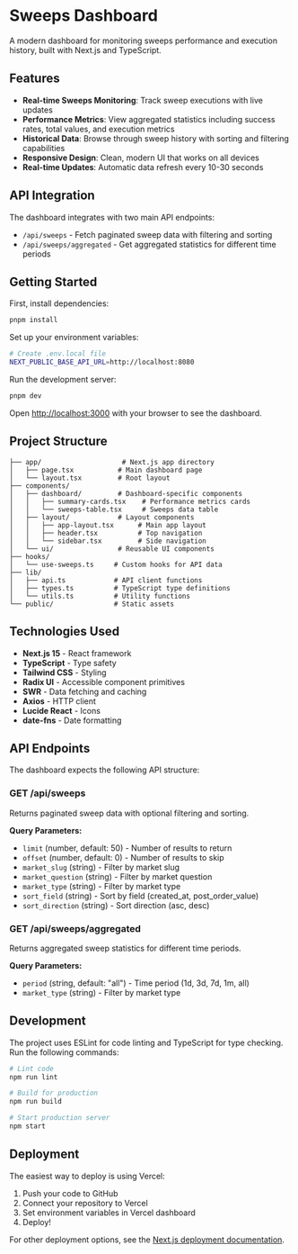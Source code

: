 # Sweeps Dashboard

A modern dashboard for monitoring sweeps performance and execution history, built with Next.js and TypeScript.

## Features

- **Real-time Sweeps Monitoring**: Track sweep executions with live updates
- **Performance Metrics**: View aggregated statistics including success rates, total values, and execution metrics
- **Historical Data**: Browse through sweep history with sorting and filtering capabilities
- **Responsive Design**: Clean, modern UI that works on all devices
- **Real-time Updates**: Automatic data refresh every 10-30 seconds

## API Integration

The dashboard integrates with two main API endpoints:

- `/api/sweeps` - Fetch paginated sweep data with filtering and sorting
- `/api/sweeps/aggregated` - Get aggregated statistics for different time periods

## Getting Started

First, install dependencies:

```bash
pnpm install
```

Set up your environment variables:

```bash
# Create .env.local file
NEXT_PUBLIC_BASE_API_URL=http://localhost:8080
```

Run the development server:

```bash
pnpm dev
```

Open [http://localhost:3000](http://localhost:3000) with your browser to see the dashboard.

## Project Structure

```
├── app/                    # Next.js app directory
│   ├── page.tsx           # Main dashboard page
│   └── layout.tsx         # Root layout
├── components/
│   ├── dashboard/         # Dashboard-specific components
│   │   ├── summary-cards.tsx    # Performance metrics cards
│   │   └── sweeps-table.tsx     # Sweeps data table
│   ├── layout/            # Layout components
│   │   ├── app-layout.tsx      # Main app layout
│   │   ├── header.tsx          # Top navigation
│   │   └── sidebar.tsx         # Side navigation
│   └── ui/                # Reusable UI components
├── hooks/
│   └── use-sweeps.ts     # Custom hooks for API data
├── lib/
│   ├── api.ts            # API client functions
│   ├── types.ts          # TypeScript type definitions
│   └── utils.ts          # Utility functions
└── public/               # Static assets
```

## Technologies Used

- **Next.js 15** - React framework
- **TypeScript** - Type safety
- **Tailwind CSS** - Styling
- **Radix UI** - Accessible component primitives
- **SWR** - Data fetching and caching
- **Axios** - HTTP client
- **Lucide React** - Icons
- **date-fns** - Date formatting

## API Endpoints

The dashboard expects the following API structure:

### GET /api/sweeps

Returns paginated sweep data with optional filtering and sorting.

**Query Parameters:**

- `limit` (number, default: 50) - Number of results to return
- `offset` (number, default: 0) - Number of results to skip
- `market_slug` (string) - Filter by market slug
- `market_question` (string) - Filter by market question
- `market_type` (string) - Filter by market type
- `sort_field` (string) - Sort by field (created_at, post_order_value)
- `sort_direction` (string) - Sort direction (asc, desc)

### GET /api/sweeps/aggregated

Returns aggregated sweep statistics for different time periods.

**Query Parameters:**

- `period` (string, default: "all") - Time period (1d, 3d, 7d, 1m, all)
- `market_type` (string) - Filter by market type

## Development

The project uses ESLint for code linting and TypeScript for type checking. Run the following commands:

```bash
# Lint code
npm run lint

# Build for production
npm run build

# Start production server
npm start
```

## Deployment

The easiest way to deploy is using Vercel:

1. Push your code to GitHub
2. Connect your repository to Vercel
3. Set environment variables in Vercel dashboard
4. Deploy!

For other deployment options, see the [Next.js deployment documentation](https://nextjs.org/docs/app/building-your-application/deploying).

